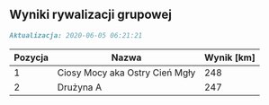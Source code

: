 ## Wyniki rywalizacji grupowej

```markdown
Aktualizacja: 2020-06-05 06:21:21
```

Pozycja | Nazwa | Wynik [km] |
------------ | -------------  | -------------
 1 |Ciosy Mocy aka Ostry Cień Mgły | 248 
 2 |Drużyna A | 247